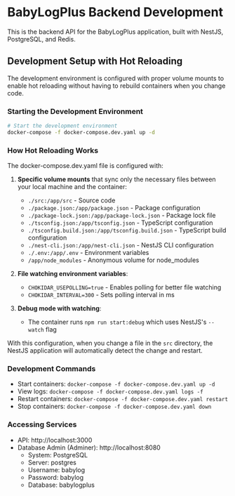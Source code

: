 # BabyLogPlus Backend Development

This is the backend API for the BabyLogPlus application, built with NestJS, PostgreSQL, and Redis.

## Development Setup with Hot Reloading

The development environment is configured with proper volume mounts to enable hot reloading without having to rebuild containers when you change code.

### Starting the Development Environment

```bash
# Start the development environment
docker-compose -f docker-compose.dev.yaml up -d
```

### How Hot Reloading Works

The docker-compose.dev.yaml file is configured with:

1. **Specific volume mounts** that sync only the necessary files between your local machine and the container:
   - `./src:/app/src` - Source code
   - `./package.json:/app/package.json` - Package configuration
   - `./package-lock.json:/app/package-lock.json` - Package lock file
   - `./tsconfig.json:/app/tsconfig.json` - TypeScript configuration
   - `./tsconfig.build.json:/app/tsconfig.build.json` - TypeScript build configuration
   - `./nest-cli.json:/app/nest-cli.json` - NestJS CLI configuration
   - `./.env:/app/.env` - Environment variables
   - `/app/node_modules` - Anonymous volume for node_modules

2. **File watching environment variables**:
   - `CHOKIDAR_USEPOLLING=true` - Enables polling for better file watching
   - `CHOKIDAR_INTERVAL=300` - Sets polling interval in ms

3. **Debug mode with watching**:
   - The container runs `npm run start:debug` which uses NestJS's `--watch` flag

With this configuration, when you change a file in the `src` directory, the NestJS application will automatically detect the change and restart.

### Development Commands

- Start containers: `docker-compose -f docker-compose.dev.yaml up -d`
- View logs: `docker-compose -f docker-compose.dev.yaml logs -f`
- Restart containers: `docker-compose -f docker-compose.dev.yaml restart`
- Stop containers: `docker-compose -f docker-compose.dev.yaml down`

### Accessing Services

- API: http://localhost:3000
- Database Admin (Adminer): http://localhost:8080
  - System: PostgreSQL
  - Server: postgres
  - Username: babylog
  - Password: babylog
  - Database: babylogplus